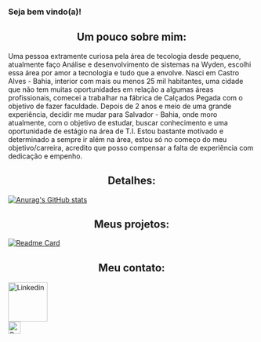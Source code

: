 ### Seja bem vindo(a)! 


<h2 align='center'>Um pouco sobre mim:</h2>
Uma pessoa extramente curiosa pela área de tecologia desde pequeno, atualmente faço Análise e desenvolvimento de sistemas na Wyden, escolhi essa área por amor a tecnologia e tudo que a envolve. Nasci em Castro Alves - Bahia, interior com mais ou menos 25 mil habitantes, uma cidade que não tem muitas oportunidades em relação a algumas áreas profissionais, comecei a trabalhar na fábrica de Calçados Pegada com o objetivo de fazer faculdade. Depois de 2 anos e meio de uma grande experiência, decidir me mudar para Salvador - Bahia, onde moro atualmente, com o objetivo de estudar, buscar conhecimento e uma oportunidade de estágio na área de T.I. Estou bastante motivado e determinado a sempre ir além na área, estou só no começo do meu objetivo/carreira, acredito que posso compensar a falta de experiência com dedicação e empenho.

<h2 align='center'>Detalhes:</h2>

[![Anurag's GitHub stats](https://github-readme-stats.vercel.app/api?username=theusbarross&theme=github_dark&show_icons=true)](https://github.com/anuraghazra/github-readme-stats)

<h2 align='center'>Meus projetos:</h2>

[![Readme Card](https://github-readme-stats.vercel.app/api/pin/?username=theusbarross&repo=Project-Tik-Tok-Clone&theme=github_dark)](https://github.com/anuraghazra/github-readme-stats)

<h2 align='center'>Meu contato:</h2>

[<img src='https://logospng.org/download/linkedin/logo-linkedin-256.png' alt='Linkedin' height='80' align='center'>](https://www.linkedin.com/in/matheus-barros-9497a8242/) <br>
[<img src='https://cdn.icon-icons.com/icons2/2530/PNG/512/gmail_button_icon_151848.png' alt='Gmail' height='25' align='center'>](matheus.fonsecadeoliveirabarro@gmail.com)
